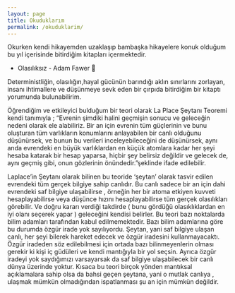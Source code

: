 ```yaml
---
layout: page
title: Okuduklarım
permalink: /okuduklarim/
---
```


Okurken kendi hikayemden uzaklaşıp bambaşka hikayelere konuk olduğum bu yıl içerisinde bitirdiğim kitapları içermektedir.
  
  - Olasılıksız - Adam Fawer :angel:
  
   Deterministliğin, olasılığın,hayal gücünün barındığı aklın sınırlarını zorlayan, insanı ihtimallere ve düşünmeye sevk eden bir çırpıda bitirdiğim bir kitaptı yorumunda bulunabilirim.
   
   Öğrendiğim ve etkileyici bulduğum bir teori olarak La Place Şeytanı Teoremi kendi tanımıyla ; “Evrenin şimdiki halini geçmişin sonucu ve geleceğin nedeni olarak ele alabiliriz. Bir an için evrenin tüm güçlerinin ve bunu oluşturan tüm varlıkların konumlarını anlayabilen bir canlı olduğunu düşünürsek, ve bunun bu verileri inceleyebileceğini de düşünürsek, aynı anda evrendeki en büyük varlıklardan en küçük atomlara kadar her şeyi hesaba katarak bir hesap yaparsa, hiçbir şey belirsiz değildir ve gelecek de, aynı geçmiş gibi, onun gözlerinin önündedir.”şeklinde ifade edilebilir.
   
   Laplace’in Şeytanı olarak bilinen bu teoride ‘şeytan’ olarak tasvir edilen evrendeki tüm gerçek bilgiye sahip canlıdır. Bu canlı sadece bir an için dahi evrendeki saf bilgiye ulaşabilirse , örneğin her bir atoma etkiyen kuvveti hesaplayabilirse veya düşünce hızını hesaplayabilirse tüm gerçek olasılıkları görebilir. Ve doğru kararı verdiği takdirde ( bunu gördüğü olasıklıklardan en iyi olanı seçerek yapar ) geleceğini kendisi belirler. Bu teori bazı noktalarda bilim adamları tarafından kabul edilmemektedir. Bazı bilim adamlarına göre bu durumda özgür irade yok sayılıyordu. Şeytan, yani saf bilgiye ulaşan canlı, her şeyi bilerek hareket edecek ve özgür iradesini kullanmayacaktı. Özgür iradeden söz edilebilmesi için ortada bazı bilinmeyenlerin olması gerekir ki kişi iç güdüleri ve kendi mantığıyla bir yol seçsin. Ayrıca özgür iradeyi yok saydığımızı varsayarsak da saf bilgiye ulaşabilecek bir canlı dünya üzerinde yoktur. Kısaca bu teori birçok yönden mantıksal açıklamalara sahip olsa da bahsi geçen şeytana, yani o mutlak canlıya , ulaşmak mümkün olmadığından ispatlanması şu an için mümkün değildir.
   
